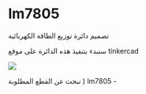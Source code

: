 # lm7805

تصميم دائرة توزيع الطاقة الكهربائية 

سنبدء بتنفيذ هذه الدائرة على موقع tinkercad 

<img src=https://user-images.githubusercontent.com/108413904/182293816-0a6e3629-6551-4bea-aa9d-468245243dcc.png >

نبحث عن القطع المطلوبة ) lm7805 -
